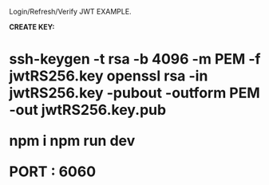 Login/Refresh/Verify JWT EXAMPLE.

<strong>CREATE KEY:</strong>
<h1>
ssh-keygen -t rsa -b 4096 -m PEM -f jwtRS256.key
openssl rsa -in jwtRS256.key -pubout -outform PEM -out jwtRS256.key.pub

npm i
npm run dev

PORT : 6060
